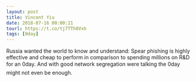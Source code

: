 ```yaml
---
layout: post
title: Vincent Yiu
date: 2018-07-16 00:00:21
tourl: https://t.co/tj7TTh8Vxh
tags: [0day]
---
```

Russia wanted the world to know and understand: Spear phishing is highly effective and cheap to perform in comparison to spending millions on R&amp;D for an 0day. And with good network segregation were talking the 0day might not even be enough.